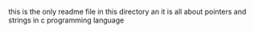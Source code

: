 this is the only readme file in this directory an it is all about pointers and strings in c programming language
